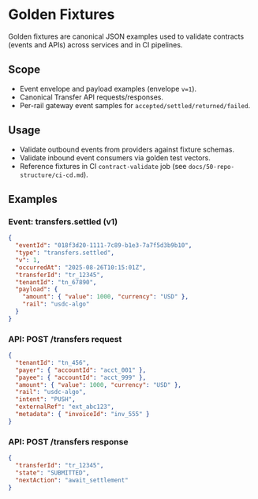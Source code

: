 # Golden Fixtures

Golden fixtures are canonical JSON examples used to validate contracts (events and APIs) across services and in CI pipelines.

## Scope
- Event envelope and payload examples (envelope `v=1`).
- Canonical Transfer API requests/responses.
- Per-rail gateway event samples for `accepted/settled/returned/failed`.

## Usage
- Validate outbound events from providers against fixture schemas.
- Validate inbound event consumers via golden test vectors.
- Reference fixtures in CI `contract-validate` job (see `docs/50-repo-structure/ci-cd.md`).

## Examples

### Event: transfers.settled (v1)
```json
{
  "eventId": "018f3d20-1111-7c89-b1e3-7a7f5d3b9b10",
  "type": "transfers.settled",
  "v": 1,
  "occurredAt": "2025-08-26T10:15:01Z",
  "transferId": "tr_12345",
  "tenantId": "tn_67890",
  "payload": {
    "amount": { "value": 1000, "currency": "USD" },
    "rail": "usdc-algo"
  }
}
```

### API: POST /transfers request
```json
{
  "tenantId": "tn_456",
  "payer": { "accountId": "acct_001" },
  "payee": { "accountId": "acct_999" },
  "amount": { "value": 1000, "currency": "USD" },
  "rail": "usdc-algo",
  "intent": "PUSH",
  "externalRef": "ext_abc123",
  "metadata": { "invoiceId": "inv_555" }
}
```

### API: POST /transfers response
```json
{
  "transferId": "tr_12345",
  "state": "SUBMITTED",
  "nextAction": "await_settlement"
}
```
